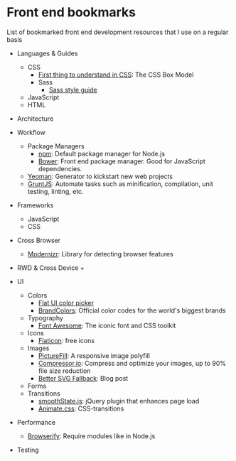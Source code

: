# Front end bookmarks
List of bookmarked front end development resources that I use on a regular basis

+ Languages & Guides
  + CSS
    + [First thing to understand in CSS](https://css-tricks.com/the-css-box-model/): The CSS Box Model
    + Sass
      + [Sass style guide](https://css-tricks.com/sass-style-guide/)
  + JavaScript
  + HTML
  
+ Architecture

+ Workflow
  + Package Managers
    + [npm](https://www.npmjs.com/): Default package manager for Node.js
    + [Bower](http://bower.io/): Front end package manager. Good for JavaScript dependencies.   
  + [Yeoman](http://yeoman.io/): Generator to kickstart new web projects
  + [GruntJS](http://gruntjs.com/): Automate tasks such as minification, compilation, unit testing, linting, etc.
  
+ Frameworks
  + JavaScript
  + CSS
   
+ Cross Browser
  + [Modernizr](https://modernizr.com/): Library for detecting browser features
+ RWD & Cross Device
  + 
+ UI
  + Colors
    + [Flat UI color picker](http://bootflat.github.io/color-picker.html)
    + [BrandColors](http://brandcolors.net/): Official color codes for the world's biggest brands
  + Typography
    + [Font Awesome](https://fortawesome.github.io/Font-Awesome/): The iconic font and CSS toolkit
  + Icons
    + [Flaticon](http://www.flaticon.com/): free icons
  + Images
    + [PictureFill](https://scottjehl.github.io/picturefill/): A responsive image polyfill
    + [Compressor.io](https://compressor.io/): Compress and optimize your images, up to 90% file size reduction
    + [Better SVG Fallback](http://sarasoueidan.com/blog/svg-picture/): Blog post
  + Forms
  + Transitions
    + [smoothState.js](https://github.com/miguel-perez/smoothState.js): jQuery plugin that enhances page load
    + [Animate.css](https://daneden.github.io/animate.css/): CSS-transitions
+ Performance
  + [Browserify](http://browserify.org/): Require modules like in Node.js 
+ Testing


